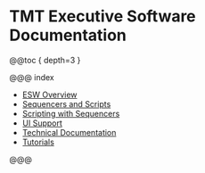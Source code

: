 # TMT Executive Software Documentation

@@toc { depth=3 }

@@@ index

- [ESW Overview](esw/eswOverview.md)
- [Sequencers and Scripts](sequencersandscripts/seq-index.md)
- [Scripting with Sequencers](scripts/scripts-index.md)
- [UI Support](uisupport/uisupp-index.md)
- [Technical Documentation](technical/tech-index.md)
- [Tutorials](tutorials/web-app-tutorial.md)

@@@
